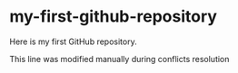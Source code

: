 # my-first-github-repository
Here is my first GitHub repository.

This line was modified manually during conflicts resolution
